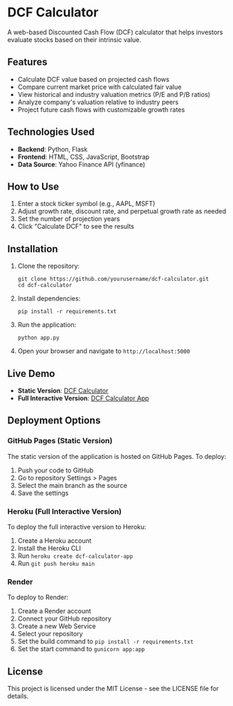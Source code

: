 # DCF Calculator

A web-based Discounted Cash Flow (DCF) calculator that helps investors evaluate stocks based on their intrinsic value.

## Features

- Calculate DCF value based on projected cash flows
- Compare current market price with calculated fair value
- View historical and industry valuation metrics (P/E and P/B ratios)
- Analyze company's valuation relative to industry peers
- Project future cash flows with customizable growth rates

## Technologies Used

- **Backend**: Python, Flask
- **Frontend**: HTML, CSS, JavaScript, Bootstrap
- **Data Source**: Yahoo Finance API (yfinance)

## How to Use

1. Enter a stock ticker symbol (e.g., AAPL, MSFT)
2. Adjust growth rate, discount rate, and perpetual growth rate as needed
3. Set the number of projection years
4. Click "Calculate DCF" to see the results

## Installation

1. Clone the repository:
   ```
   git clone https://github.com/yourusername/dcf-calculator.git
   cd dcf-calculator
   ```

2. Install dependencies:
   ```
   pip install -r requirements.txt
   ```

3. Run the application:
   ```
   python app.py
   ```

4. Open your browser and navigate to `http://localhost:5000`

## Live Demo

- **Static Version**: [DCF Calculator](https://yourusername.github.io/dcf-calculator)
- **Full Interactive Version**: [DCF Calculator App](https://dcf-calculator-app.herokuapp.com)

## Deployment Options

### GitHub Pages (Static Version)
The static version of the application is hosted on GitHub Pages. To deploy:
1. Push your code to GitHub
2. Go to repository Settings > Pages
3. Select the main branch as the source
4. Save the settings

### Heroku (Full Interactive Version)
To deploy the full interactive version to Heroku:
1. Create a Heroku account
2. Install the Heroku CLI
3. Run `heroku create dcf-calculator-app`
4. Run `git push heroku main`

### Render
To deploy to Render:
1. Create a Render account
2. Connect your GitHub repository
3. Create a new Web Service
4. Select your repository
5. Set the build command to `pip install -r requirements.txt`
6. Set the start command to `gunicorn app:app`

## License

This project is licensed under the MIT License - see the LICENSE file for details. 